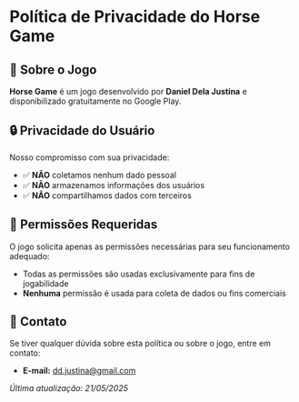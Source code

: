 # Política de Privacidade do Horse Game

## 📜 Sobre o Jogo
**Horse Game** é um jogo desenvolvido por **Daniel Dela Justina** e disponibilizado gratuitamente no Google Play.

## 🔒 Privacidade do Usuário
Nosso compromisso com sua privacidade:
- ✅ **NÃO** coletamos nenhum dado pessoal
- ✅ **NÃO** armazenamos informações dos usuários
- ✅ **NÃO** compartilhamos dados com terceiros

## 🔐 Permissões Requeridas
O jogo solicita apenas as permissões necessárias para seu funcionamento adequado:
- Todas as permissões são usadas exclusivamente para fins de jogabilidade
- **Nenhuma** permissão é usada para coleta de dados ou fins comerciais

## 📩 Contato
Se tiver qualquer dúvida sobre esta política ou sobre o jogo, entre em contato:
- **E-mail:** [dd.justina@gmail.com](mailto:dd.justina@gmail.com)

*Última atualização: 21/05/2025*

